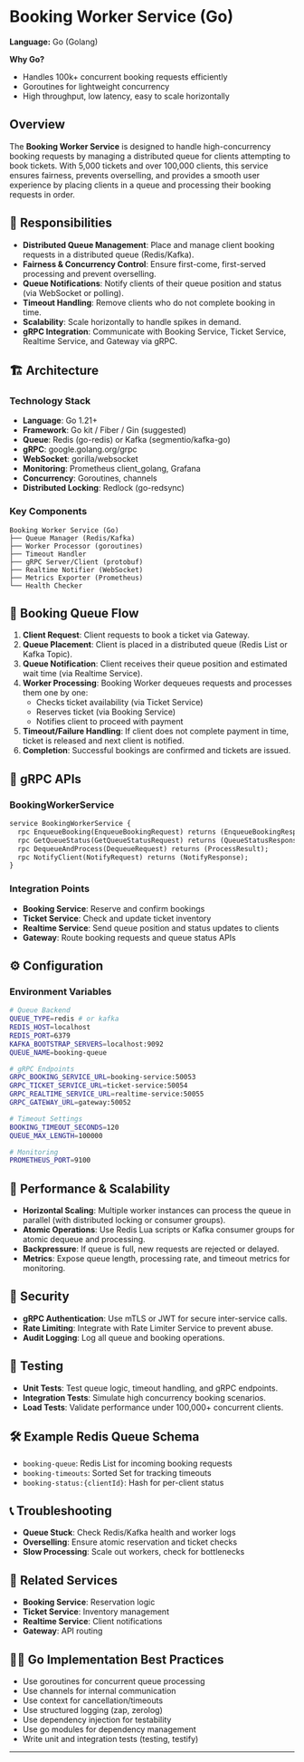 # Booking Worker Service (Go)

**Language:** Go (Golang)

**Why Go?**

- Handles 100k+ concurrent booking requests efficiently
- Goroutines for lightweight concurrency
- High throughput, low latency, easy to scale horizontally

## Overview

The **Booking Worker Service** is designed to handle high-concurrency booking requests by managing a distributed queue for clients attempting to book tickets. With 5,000 tickets and over 100,000 clients, this service ensures fairness, prevents overselling, and provides a smooth user experience by placing clients in a queue and processing their booking requests in order.

## 🎯 Responsibilities

- **Distributed Queue Management**: Place and manage client booking requests in a distributed queue (Redis/Kafka).
- **Fairness & Concurrency Control**: Ensure first-come, first-served processing and prevent overselling.
- **Queue Notifications**: Notify clients of their queue position and status (via WebSocket or polling).
- **Timeout Handling**: Remove clients who do not complete booking in time.
- **Scalability**: Scale horizontally to handle spikes in demand.
- **gRPC Integration**: Communicate with Booking Service, Ticket Service, Realtime Service, and Gateway via gRPC.

## 🏗️ Architecture

### Technology Stack

- **Language**: Go 1.21+
- **Framework**: Go kit / Fiber / Gin (suggested)
- **Queue**: Redis (go-redis) or Kafka (segmentio/kafka-go)
- **gRPC**: google.golang.org/grpc
- **WebSocket**: gorilla/websocket
- **Monitoring**: Prometheus client_golang, Grafana
- **Concurrency**: Goroutines, channels
- **Distributed Locking**: Redlock (go-redsync)

### Key Components

```
Booking Worker Service (Go)
├── Queue Manager (Redis/Kafka)
├── Worker Processor (goroutines)
├── Timeout Handler
├── gRPC Server/Client (protobuf)
├── Realtime Notifier (WebSocket)
├── Metrics Exporter (Prometheus)
└── Health Checker
```

## 🔄 Booking Queue Flow

1. **Client Request**: Client requests to book a ticket via Gateway.
2. **Queue Placement**: Client is placed in a distributed queue (Redis List or Kafka Topic).
3. **Queue Notification**: Client receives their queue position and estimated wait time (via Realtime Service).
4. **Worker Processing**: Booking Worker dequeues requests and processes them one by one:
   - Checks ticket availability (via Ticket Service)
   - Reserves ticket (via Booking Service)
   - Notifies client to proceed with payment
5. **Timeout/Failure Handling**: If client does not complete payment in time, ticket is released and next client is notified.
6. **Completion**: Successful bookings are confirmed and tickets are issued.

## 📡 gRPC APIs

### BookingWorkerService

```protobuf
service BookingWorkerService {
  rpc EnqueueBooking(EnqueueBookingRequest) returns (EnqueueBookingResponse);
  rpc GetQueueStatus(GetQueueStatusRequest) returns (QueueStatusResponse);
  rpc DequeueAndProcess(DequeueRequest) returns (ProcessResult);
  rpc NotifyClient(NotifyRequest) returns (NotifyResponse);
}
```

### Integration Points

- **Booking Service**: Reserve and confirm bookings
- **Ticket Service**: Check and update ticket inventory
- **Realtime Service**: Send queue position and status updates to clients
- **Gateway**: Route booking requests and queue status APIs

## ⚙️ Configuration

### Environment Variables

```bash
# Queue Backend
QUEUE_TYPE=redis # or kafka
REDIS_HOST=localhost
REDIS_PORT=6379
KAFKA_BOOTSTRAP_SERVERS=localhost:9092
QUEUE_NAME=booking-queue

# gRPC Endpoints
GRPC_BOOKING_SERVICE_URL=booking-service:50053
GRPC_TICKET_SERVICE_URL=ticket-service:50054
GRPC_REALTIME_SERVICE_URL=realtime-service:50055
GRPC_GATEWAY_URL=gateway:50052

# Timeout Settings
BOOKING_TIMEOUT_SECONDS=120
QUEUE_MAX_LENGTH=100000

# Monitoring
PROMETHEUS_PORT=9100
```

## 🚀 Performance & Scalability

- **Horizontal Scaling**: Multiple worker instances can process the queue in parallel (with distributed locking or consumer groups).
- **Atomic Operations**: Use Redis Lua scripts or Kafka consumer groups for atomic dequeue and processing.
- **Backpressure**: If queue is full, new requests are rejected or delayed.
- **Metrics**: Expose queue length, processing rate, and timeout metrics for monitoring.

## 🔐 Security

- **gRPC Authentication**: Use mTLS or JWT for secure inter-service calls.
- **Rate Limiting**: Integrate with Rate Limiter Service to prevent abuse.
- **Audit Logging**: Log all queue and booking operations.

## 🧪 Testing

- **Unit Tests**: Test queue logic, timeout handling, and gRPC endpoints.
- **Integration Tests**: Simulate high concurrency booking scenarios.
- **Load Tests**: Validate performance under 100,000+ concurrent clients.

## 🛠️ Example Redis Queue Schema

- `booking-queue`: Redis List for incoming booking requests
- `booking-timeouts`: Sorted Set for tracking timeouts
- `booking-status:{clientId}`: Hash for per-client status

## 📞 Troubleshooting

- **Queue Stuck**: Check Redis/Kafka health and worker logs
- **Overselling**: Ensure atomic reservation and ticket checks
- **Slow Processing**: Scale out workers, check for bottlenecks

## 🔗 Related Services

- **Booking Service**: Reservation logic
- **Ticket Service**: Inventory management
- **Realtime Service**: Client notifications
- **Gateway**: API routing

## 🧑‍💻 Go Implementation Best Practices

- Use goroutines for concurrent queue processing
- Use channels for internal communication
- Use context for cancellation/timeouts
- Use structured logging (zap, zerolog)
- Use dependency injection for testability
- Use go modules for dependency management
- Write unit and integration tests (testing, testify)

---
